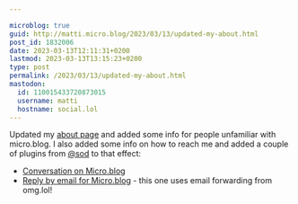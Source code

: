 ```yaml
---

microblog: true
guid: http://matti.micro.blog/2023/03/13/updated-my-about.html
post_id: 1832006
date: 2023-03-13T12:11:31+0200
lastmod: 2023-03-13T13:15:23+0200
type: post
permalink: /2023/03/13/updated-my-about.html
mastodon:
  id: 110015433720873015
  username: matti
  hostname: social.lol
---
```

Updated my [about page](/about/) and added some info for people unfamiliar with micro.blog. I also added some info on how to reach me and added a couple of plugins from [@sod](https://micro.blog/sod) to that effect:

- [Conversation on Micro.blog](https://github.com/svendahlstrand/plugin-conversation-on-mb)
- [Reply by email for Micro.blog](https://github.com/svendahlstrand/plugin-reply-by-email) - this one uses email forwarding from omg.lol!
